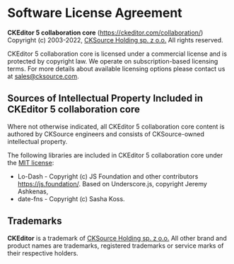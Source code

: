 Software License Agreement
==========================

**CKEditor&nbsp;5 collaboration core** (https://ckeditor.com/collaboration/)<br>
Copyright (c) 2003-2022, [CKSource Holding sp. z o.o.](https://cksource.com) All rights reserved.

CKEditor&nbsp;5 collaboration core is licensed under a commercial license and is protected by copyright law.
We operate on subscription-based licensing terms. For more details about available licensing options please contact us at sales@cksource.com.

Sources of Intellectual Property Included in CKEditor&nbsp;5 collaboration core
--------------------------------------------------------------------------

Where not otherwise indicated, all CKEditor&nbsp;5 collaboration core content is authored by CKSource engineers and consists of CKSource-owned intellectual property.

The following libraries are included in CKEditor&nbsp;5 collaboration core under the [MIT license](https://opensource.org/licenses/MIT):

* Lo-Dash - Copyright (c) JS Foundation and other contributors https://js.foundation/. Based on Underscore.js, copyright Jeremy Ashkenas,
* date-fns - Copyright (c) Sasha Koss.

Trademarks
----------

**CKEditor** is a trademark of [CKSource Holding sp. z o.o.](https://cksource.com) All other brand and product names are trademarks, registered trademarks or service marks of their respective holders.
